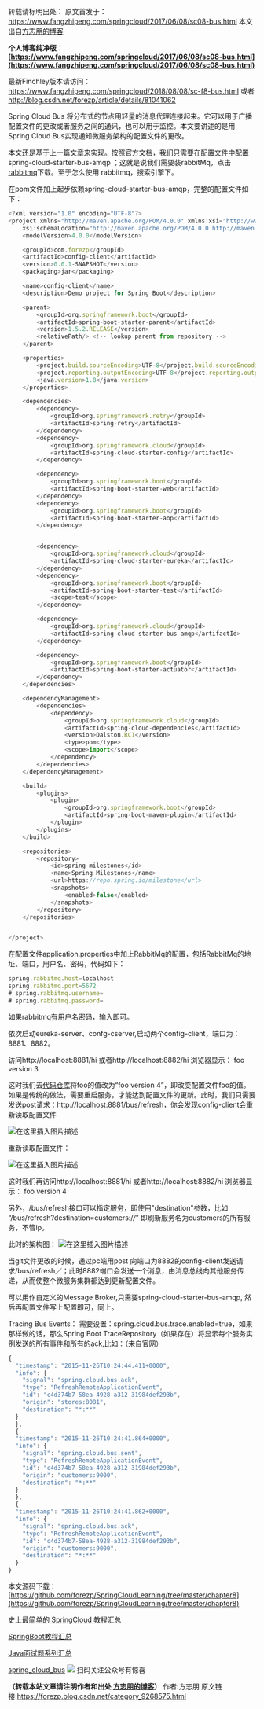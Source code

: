 转载请标明出处：
原文首发于：https://www.fangzhipeng.com/springcloud/2017/06/08/sc08-bus.html
本文出自[方志朋的博客](https://www.fangzhipeng.com)

**个人博客纯净版：[https://www.fangzhipeng.com/springcloud/2017/06/08/sc08-bus.html](https://www.fangzhipeng.com/springcloud/2017/06/08/sc08-bus.html)**

最新Finchley版本请访问：
https://www.fangzhipeng.com/springcloud/2018/08/08/sc-f8-bus.html
或者
http://blog.csdn.net/forezp/article/details/81041062

Spring Cloud Bus 将分布式的节点用轻量的消息代理连接起来。它可以用于广播配置文件的更改或者服务之间的通讯，也可以用于监控。本文要讲述的是用Spring Cloud Bus实现通知微服务架构的配置文件的更改。

本文还是基于上一篇文章来实现。按照官方文档，我们只需要在配置文件中配置 spring-cloud-starter-bus-amqp ；这就是说我们需要装rabbitMq，点击[rabbitmq](http://www.rabbitmq.com/)下载。至于怎么使用 rabbitmq，搜索引擎下。

在pom文件加上起步依赖spring-cloud-starter-bus-amqp，完整的配置文件如下：
```js 
<?xml version="1.0" encoding="UTF-8"?>
<project xmlns="http://maven.apache.org/POM/4.0.0" xmlns:xsi="http://www.w3.org/2001/XMLSchema-instance"
	xsi:schemaLocation="http://maven.apache.org/POM/4.0.0 http://maven.apache.org/xsd/maven-4.0.0.xsd">
	<modelVersion>4.0.0</modelVersion>

	<groupId>com.forezp</groupId>
	<artifactId>config-client</artifactId>
	<version>0.0.1-SNAPSHOT</version>
	<packaging>jar</packaging>

	<name>config-client</name>
	<description>Demo project for Spring Boot</description>

	<parent>
		<groupId>org.springframework.boot</groupId>
		<artifactId>spring-boot-starter-parent</artifactId>
		<version>1.5.2.RELEASE</version>
		<relativePath/> <!-- lookup parent from repository -->
	</parent>

	<properties>
		<project.build.sourceEncoding>UTF-8</project.build.sourceEncoding>
		<project.reporting.outputEncoding>UTF-8</project.reporting.outputEncoding>
		<java.version>1.8</java.version>
	</properties>

	<dependencies>
		<dependency>
			<groupId>org.springframework.retry</groupId>
			<artifactId>spring-retry</artifactId>
		</dependency>
		<dependency>
			<groupId>org.springframework.cloud</groupId>
			<artifactId>spring-cloud-starter-config</artifactId>
		</dependency>

		<dependency>
			<groupId>org.springframework.boot</groupId>
			<artifactId>spring-boot-starter-web</artifactId>
		</dependency>
		<dependency>
			<groupId>org.springframework.boot</groupId>
			<artifactId>spring-boot-starter-aop</artifactId>
		</dependency>


		<dependency>
			<groupId>org.springframework.cloud</groupId>
			<artifactId>spring-cloud-starter-eureka</artifactId>
		</dependency>
		<dependency>
			<groupId>org.springframework.boot</groupId>
			<artifactId>spring-boot-starter-test</artifactId>
			<scope>test</scope>
		</dependency>

		<dependency>
			<groupId>org.springframework.cloud</groupId>
			<artifactId>spring-cloud-starter-bus-amqp</artifactId>
		</dependency>

		<dependency>
			<groupId>org.springframework.boot</groupId>
			<artifactId>spring-boot-starter-actuator</artifactId>
		</dependency>
	</dependencies>

	<dependencyManagement>
		<dependencies>
			<dependency>
				<groupId>org.springframework.cloud</groupId>
				<artifactId>spring-cloud-dependencies</artifactId>
				<version>Dalston.RC1</version>
				<type>pom</type>
				<scope>import</scope>
			</dependency>
		</dependencies>
	</dependencyManagement>

	<build>
		<plugins>
			<plugin>
				<groupId>org.springframework.boot</groupId>
				<artifactId>spring-boot-maven-plugin</artifactId>
			</plugin>
		</plugins>
	</build>

	<repositories>
		<repository>
			<id>spring-milestones</id>
			<name>Spring Milestones</name>
			<url>https://repo.spring.io/milestone</url>
			<snapshots>
				<enabled>false</enabled>
			</snapshots>
		</repository>
	</repositories>


</project>
```

在配置文件application.properties中加上RabbitMq的配置，包括RabbitMq的地址、端口，用户名、密码，代码如下：

```js 
spring.rabbitmq.host=localhost
spring.rabbitmq.port=5672
# spring.rabbitmq.username=
# spring.rabbitmq.password=
```

如果rabbitmq有用户名密码，输入即可。

依次启动eureka-server、confg-cserver,启动两个config-client，端口为：8881、8882。

访问http://localhost:8881/hi 或者http://localhost:8882/hi 浏览器显示：
foo version 3

这时我们去[代码仓库](https://github.com/forezp/SpringcloudConfig/blob/master/respo/config-client-dev.properties)将foo的值改为“foo version 4”，即改变配置文件foo的值。如果是传统的做法，需要重启服务，才能达到配置文件的更新。此时，我们只需要发送post请求：http://localhost:8881/bus/refresh，你会发现config-client会重新读取配置文件

![在这里插入图片描述](https://gitee.com/hezhiyuan007/java-study/raw/master/images/springcloud/ee135440-e120-423e-9864-82488dfc2e42.png)

重新读取配置文件：

![在这里插入图片描述](https://gitee.com/hezhiyuan007/java-study/raw/master/images/springcloud/ca1f6690-bf1f-49d9-8f08-42a7c74a0c6c.png)

这时我们再访问http://localhost:8881/hi 或者http://localhost:8882/hi 浏览器显示：
foo version 4

另外，/bus/refresh接口可以指定服务，即使用"destination"参数，比如 “/bus/refresh?destination=customers:/*/*” 即刷新服务名为customers的所有服务，不管ip。

此时的架构图：
![在这里插入图片描述](https://gitee.com/hezhiyuan007/java-study/raw/master/images/springcloud/68f7d4f2-3d94-4d7e-bb2a-2e5feb465d84.png)

当git文件更改的时候，通过pc端用post 向端口为8882的config-client发送请求/bus/refresh／；此时8882端口会发送一个消息，由消息总线向其他服务传递，从而使整个微服务集群都达到更新配置文件。

可以用作自定义的Message Broker,只需要spring-cloud-starter-bus-amqp, 然后再配置文件写上配置即可，同上。

Tracing Bus Events：
需要设置：spring.cloud.bus.trace.enabled=true，如果那样做的话，那么Spring Boot TraceRepository（如果存在）将显示每个服务实例发送的所有事件和所有的ack,比如：（来自官网）
```js 
{
  "timestamp": "2015-11-26T10:24:44.411+0000",
  "info": {
    "signal": "spring.cloud.bus.ack",
    "type": "RefreshRemoteApplicationEvent",
    "id": "c4d374b7-58ea-4928-a312-31984def293b",
    "origin": "stores:8081",
    "destination": "*:**"
  }
  },
  {
  "timestamp": "2015-11-26T10:24:41.864+0000",
  "info": {
    "signal": "spring.cloud.bus.sent",
    "type": "RefreshRemoteApplicationEvent",
    "id": "c4d374b7-58ea-4928-a312-31984def293b",
    "origin": "customers:9000",
    "destination": "*:**"
  }
  },
  {
  "timestamp": "2015-11-26T10:24:41.862+0000",
  "info": {
    "signal": "spring.cloud.bus.ack",
    "type": "RefreshRemoteApplicationEvent",
    "id": "c4d374b7-58ea-4928-a312-31984def293b",
    "origin": "customers:9000",
    "destination": "*:**"
  }
}
```

本文源码下载：
[https://github.com/forezp/SpringCloudLearning/tree/master/chapter8](https://github.com/forezp/SpringCloudLearning/tree/master/chapter8)

[史上最简单的 SpringCloud 教程汇总](https://blog.csdn.net/forezp/article/details/70148833)

[SpringBoot教程汇总](https://blog.csdn.net/forezp/article/details/70341818)

[Java面试题系列汇总](https://blog.csdn.net/forezp/article/details/85163411)

[spring_cloud_bus](http://projects.spring.io/spring-cloud/spring-cloud.html#_spring_cloud_bus)
![](https://gitee.com/hezhiyuan007/java-study/raw/master/images/springcloud/c92126cc-f925-4033-8ac8-3936b09e1390.png)
扫码关注公众号有惊喜

**（转载本站文章请注明作者和出处 [方志朋的博客](https://www.fangzhipeng.com)）**
作者:方志朋  原文链接:https://forezp.blog.csdn.net/category_9268575.html
